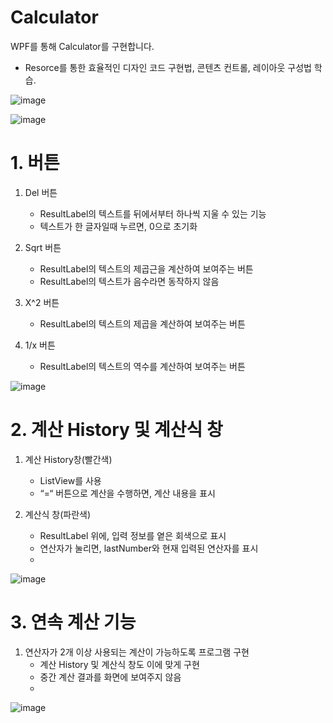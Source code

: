 # Calculator

WPF를 통해 Calculator를 구현합니다.

- Resorce를 통한 효율적인 디자인 코드 구현법, 콘텐츠 컨트롤, 레이아웃 구성법 학습.

![image](https://github.com/user-attachments/assets/3283da07-448e-46bc-ba98-f6c6452a9365)

![image](https://github.com/user-attachments/assets/d9dcf382-a323-4700-8706-b7b6f524b499)

# 1. 버튼
1. Del 버튼
   - ResultLabel의 텍스트를 뒤에서부터 하나씩 지울 수 있는 기능
   - 텍스트가 한 글자일때 누르면, 0으로 초기화

2. Sqrt 버튼
   - ResultLabel의 텍스트의 제곱근을 계산하여 보여주는 버튼
   - ResultLabel의 텍스트가 음수라면 동작하지 않음

3. X^2 버튼
   - ResultLabel의 텍스트의 제곱을 계산하여 보여주는 버튼

4. 1/x 버튼
   - ResultLabel의 텍스트의 역수를 계산하여 보여주는 버튼

![image](https://github.com/user-attachments/assets/c4fb11f4-8ccf-4c16-96c6-b43d08d08b17)

# 2. 계산 History 및 계산식 창

1. 계산 History창(빨간색)
   - ListView를 사용
   - “=“ 버튼으로 계산을 수행하면, 계산 내용을 표시

2. 계산식 창(파란색)
   - ResultLabel 위에, 입력 정보를 옅은 회색으로 표시
   - 연산자가 눌리면, lastNumber와 현재 입력된 연산자를 표시
   - 
![image](https://github.com/user-attachments/assets/012a6676-16de-41f7-9c1e-7cd3cb322a04)

# 3. 연속 계산 기능

1. 연산자가 2개 이상 사용되는 계산이 가능하도록 프로그램 구현
   - 계산 History 및 계산식 창도 이에 맞게 구현
   - 중간 계산 결과를 화면에 보여주지 않음
   - 
![image](https://github.com/user-attachments/assets/64022d6a-035e-46c5-bb3b-bb883eab1e61)


